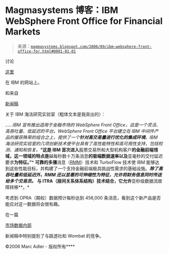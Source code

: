 <!--yml

类别：未分类

日期：2024-05-18 05:17:55

-->

# Magmasystems 博客：IBM WebSphere Front Office for Financial Markets

> 来源：[`magmasystems.blogspot.com/2006/09/ibm-websphere-front-office-for.html#0001-01-01`](http://magmasystems.blogspot.com/2006/09/ibm-websphere-front-office-for.html#0001-01-01)

讨论

[这里](http://www-306.ibm.com/fcgi-bin/common/ssi/ssialias?infotype=an&subtype=ca&appname=Demonstration&htmlfid=897/ENUS206-150)

在 IBM 的网站上。

和来自

[新闻稿](http://www.haifa.ibm.com/info/news_ibm_websphere.html)

关于 IBM 海法研究实验室（粗体文本是我突出的）：

*......IBM 宣布推出适用于金融市场的 WebSphere Front Office，这是一个灵活、高吞吐量、低延迟的平台。WebSphere Front Office 平台建立在 IBM 中间件产品的屡获殊荣的组合之上，提供了一个**针对高交易量进行优化的集成环境**。IBM 海法研究实验室的几项创新技术使平台具有了高性能特性和高可用性支持，包括检测、通知和恢复。***“这是 IBM 首次进入**股票交易所和大型机构客户**的金融前端领域，这一领域的特点是以**每秒数十万条消息**的极端数据速率以及**亚毫秒的交付延迟要求**为特征。”*** **可靠的多播**消息（[RMM](http://www.haifa.ibm.com/projects/software/rmsdk/gridcc.html)）技术和 TurboFlow 技术使 IBM 能够达到这些性能目标，并构建了一个支持金融前端极具挑战性需求的基础设施。***除了高吞吐量和低延迟外，RMM 还以显著的可伸缩性为特征，允许将财务信息同时传送给多个交易员。*** **与 ITRA（层间关系体系结构）技术结合，它允许**亚秒级数据流故障转移**。*

考虑到 OPRA（期权）数据预计每秒达到 456,000 条消息，看到这个新产品是否能应对这一数据将会很有趣。

在一篇

[市场数据内部](http://www.watersinfo.com/news/imd/index_home.asp)

新闻稿中特别提到了与路透社和 Wombat 的竞争。

©2006 Marc Adler - 版权所有****
